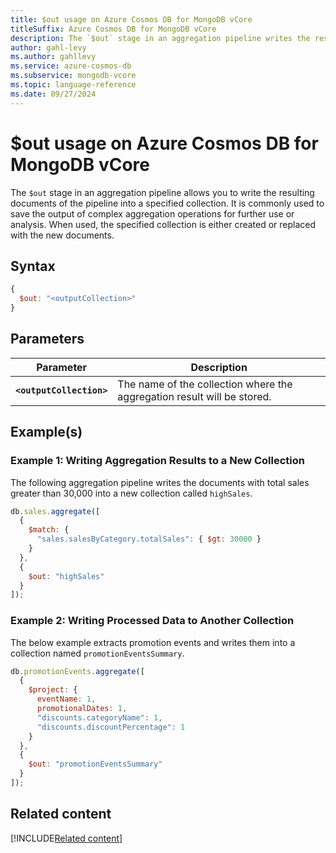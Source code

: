 ```yaml
---
title: $out usage on Azure Cosmos DB for MongoDB vCore
titleSuffix: Azure Cosmos DB for MongoDB vCore
description: The `$out` stage in an aggregation pipeline writes the resulting documents to a specified collection.
author: gahl-levy
ms.author: gahllevy
ms.service: azure-cosmos-db
ms.subservice: mongodb-vcore
ms.topic: language-reference
ms.date: 09/27/2024
---
```


# $out usage on Azure Cosmos DB for MongoDB vCore

The `$out` stage in an aggregation pipeline allows you to write the resulting documents of the pipeline into a specified collection. It is commonly used to save the output of complex aggregation operations for further use or analysis. When used, the specified collection is either created or replaced with the new documents.

## Syntax

```javascript
{
  $out: "<outputCollection>"
}
```

## Parameters  

| Parameter | Description |
| --- | --- |
| **`<outputCollection>`** | The name of the collection where the aggregation result will be stored. |

## Example(s)

### Example 1: Writing Aggregation Results to a New Collection

The following aggregation pipeline writes the documents with total sales greater than 30,000 into a new collection called `highSales`.

```javascript
db.sales.aggregate([
  {
    $match: {
      "sales.salesByCategory.totalSales": { $gt: 30000 }
    }
  },
  {
    $out: "highSales"
  }
]);
```

### Example 2: Writing Processed Data to Another Collection

The below example extracts promotion events and writes them into a collection named `promotionEventsSummary`.

```javascript
db.promotionEvents.aggregate([
  {
    $project: {
      eventName: 1,
      promotionalDates: 1,
      "discounts.categoryName": 1,
      "discounts.discountPercentage": 1
    }
  },
  {
    $out: "promotionEventsSummary"
  }
]);
```


## Related content
[!INCLUDE[Related content](../includes/related-content.md)]